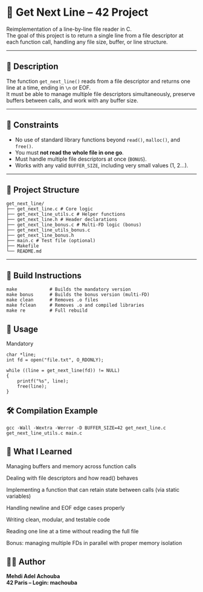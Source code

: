 # 📄 Get Next Line – 42 Project

Reimplementation of a line-by-line file reader in C.  
The goal of this project is to return a single line from a file descriptor at each function call, handling any file size, buffer, or line structure.

---

## 📌 Description

The function `get_next_line()` reads from a file descriptor and returns one line at a time, ending in `\n` or EOF.  
It must be able to manage multiple file descriptors simultaneously, preserve buffers between calls, and work with any buffer size.

---

## 🧠 Constraints

- No use of standard library functions beyond `read()`, `malloc()`, and `free()`.
- You must **not read the whole file in one go**.
- Must handle multiple file descriptors at once (`BONUS`).
- Works with any valid `BUFFER_SIZE`, including very small values (1, 2…).

---

## 📂 Project Structure
```
get_next_line/
├── get_next_line.c # Core logic
├── get_next_line_utils.c # Helper functions
├── get_next_line.h # Header declarations
├── get_next_line_bonus.c # Multi-FD logic (bonus)
├── get_next_line_utils_bonus.c
├── get_next_line_bonus.h
├── main.c # Test file (optional)
├── Makefile
└── README.md
```

---

## 🔧 Build Instructions

```
make            # Builds the mandatory version
make bonus      # Builds the bonus version (multi-FD)
make clean      # Removes .o files
make fclean     # Removes .o and compiled libraries
make re         # Full rebuild
```
## 🧪 Usage
Mandatory
```
char *line;
int fd = open("file.txt", O_RDONLY);

while ((line = get_next_line(fd)) != NULL)
{
    printf("%s", line);
    free(line);
}
```

## 🛠️ Compilation Example
```
gcc -Wall -Wextra -Werror -D BUFFER_SIZE=42 get_next_line.c get_next_line_utils.c main.c
```

## 🧠 What I Learned
Managing buffers and memory across function calls

Dealing with file descriptors and how read() behaves

Implementing a function that can retain state between calls (via static variables)

Handling newline and EOF edge cases properly

Writing clean, modular, and testable code

Reading one line at a time without reading the full file

Bonus: managing multiple FDs in parallel with proper memory isolation

## 👨‍💻 Author
**Mehdi Adel Achouba**  
**42 Paris – Login: machouba**
